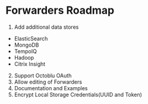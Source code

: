 # Forwarders Roadmap

1. Add additional data stores
- ElasticSearch
- MongoDB
- TempoIQ
- Hadoop
- Citrix Insight

2. Support Octoblu OAuth
3. Allow editing of Forwarders
4. Documentation and Examples
5. Encrypt Local Storage Credentials(UUID and Token)
